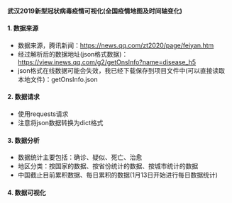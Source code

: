 #### 武汉2019新型冠状病毒疫情可视化(全国疫情地图及时间轴变化)

#### 1. 数据来源
- 数据来源，腾讯新闻：https://news.qq.com/zt2020/page/feiyan.htm
- 经过解析后的数据地址(json格式数据)：https://view.inews.qq.com/g2/getOnsInfo?name=disease_h5
- json格式在线数据可能会失效，我已经下载保存到项目文件中(可以直接读取本地文件)：getOnsInfo.json

#### 2. 数据请求
- 使用requests请求
- 注意将json数据转换为dict格式

#### 3. 数据分析
- 数据统计主要包括：确诊、疑似、死亡、治愈
- 地区分类：按国家的数据、按省份统计的数据、按城市统计的数据
- 中国截止目前累积数据、每日累积的数据(1月13日开始进行每日数据统计)

#### 4. 数据可视化

